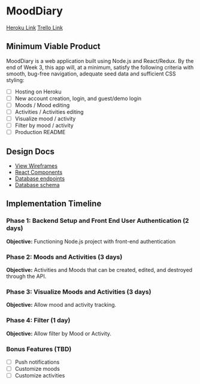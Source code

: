 # MoodDiary
[Heroku Link](#)
[Trello Link](#)


## Minimum Viable Product

MoodDiary is a web application built using Node.js and React/Redux. By the end of Week 3, this app will, at a minimum, satisfy the following criteria with smooth, bug-free navigation, adequate seed data and sufficient CSS styling: 

- [ ] Hosting on Heroku
- [ ] New account creation, login, and guest/demo login
- [ ] Moods / Mood editing 
- [ ] Activities / Activities editing 
- [ ] Visualize mood / activity 
- [ ] Filter by mood / activity 
- [ ] Production README

## Design Docs
- [View Wireframes](/docs/wireframes)
- [React Components](component-hierarchy.md)
- [Database endpoints](endpoints.md)
- [Database schema](schema.md)
<!-- - [Sample State](sample-state.md) -->

## Implementation Timeline

### Phase 1: Backend Setup and Front End User Authentication (2 days)

**Objective:** Functioning Node.js project with front-end authentication

### Phase 2: Moods and Activities (3 days)

**Objective:** Activities and Moods that can be created, edited, and destroyed through the API. 

### Phase 3: Visualize Moods and Activities (3 days)

**Objective:** Allow mood and activity tracking.

### Phase 4: Filter (1 day)

**Objective:** Allow filter by Mood or Activity. 


### Bonus Features (TBD)
- [ ] Push notifications 
- [ ] Customize moods 
- [ ] Customize activities 